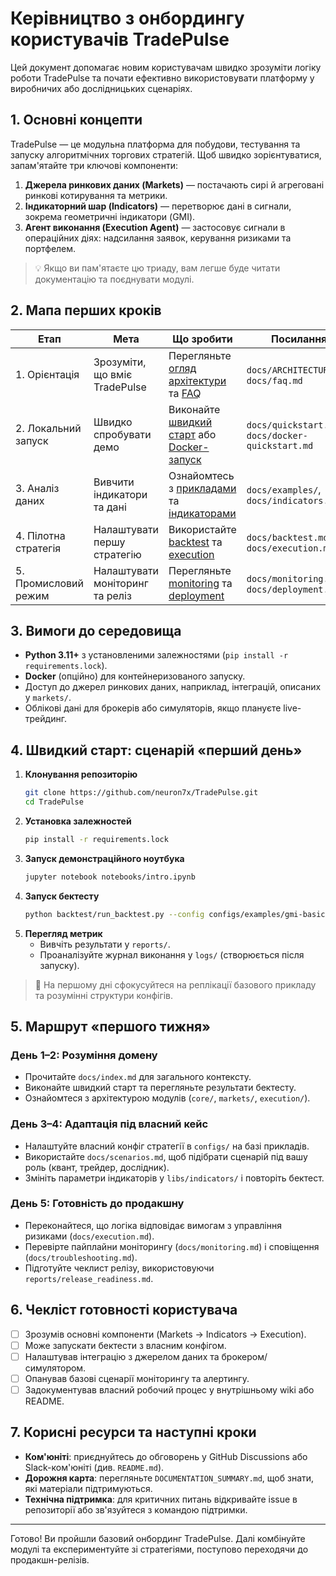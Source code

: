 # Керівництво з онбордингу користувачів TradePulse

Цей документ допомагає новим користувачам швидко зрозуміти логіку роботи TradePulse та почати ефективно використовувати платформу у виробничих або дослідницьких сценаріях.

## 1. Основні концепти

TradePulse — це модульна платформа для побудови, тестування та запуску алгоритмічних торгових стратегій. Щоб швидко зорієнтуватися, запам'ятайте три ключові компоненти:

1. **Джерела ринкових даних (Markets)** — постачають сирі й агреговані ринкові котирування та метрики.
2. **Індикаторний шар (Indicators)** — перетворює дані в сигнали, зокрема геометричні індикатори (GMI).
3. **Агент виконання (Execution Agent)** — застосовує сигнали в операційних діях: надсилання заявок, керування ризиками та портфелем.

> 💡 Якщо ви пам'ятаєте цю триаду, вам легше буде читати документацію та поєднувати модулі.

## 2. Мапа перших кроків

| Етап | Мета | Що зробити | Посилання |
| --- | --- | --- | --- |
| 1. Орієнтація | Зрозуміти, що вміє TradePulse | Перегляньте [огляд архітектури](ARCHITECTURE.md) та [FAQ](faq.md) | `docs/ARCHITECTURE.md`, `docs/faq.md` |
| 2. Локальний запуск | Швидко спробувати демо | Виконайте [швидкий старт](quickstart.md) або [Docker-запуск](docker-quickstart.md) | `docs/quickstart.md`, `docs/docker-quickstart.md` |
| 3. Аналіз даних | Вивчити індикатори та дані | Ознайомтесь з [прикладами](examples/) та [індикаторами](indicators.md) | `docs/examples/`, `docs/indicators.md` |
| 4. Пілотна стратегія | Налаштувати першу стратегію | Використайте [backtest](backtest.md) та [execution](execution.md) | `docs/backtest.md`, `docs/execution.md` |
| 5. Промисловий режим | Налаштувати моніторинг та реліз | Перегляньте [monitoring](monitoring.md) та [deployment](deployment.md) | `docs/monitoring.md`, `docs/deployment.md` |

## 3. Вимоги до середовища

- **Python 3.11+** з установленими залежностями (`pip install -r requirements.lock`).
- **Docker** (опційно) для контейнеризованого запуску.
- Доступ до джерел ринкових даних, наприклад, інтеграцій, описаних у `markets/`.
- Облікові дані для брокерів або симуляторів, якщо плануєте live-трейдинг.

## 4. Швидкий старт: сценарій «перший день»

1. **Клонування репозиторію**
   ```bash
   git clone https://github.com/neuron7x/TradePulse.git
   cd TradePulse
   ```
2. **Установка залежностей**
   ```bash
   pip install -r requirements.lock
   ```
3. **Запуск демонстраційного ноутбука**
   ```bash
   jupyter notebook notebooks/intro.ipynb
   ```
4. **Запуск бектесту**
   ```bash
   python backtest/run_backtest.py --config configs/examples/gmi-basic.yaml
   ```
5. **Перегляд метрик**
   - Вивчіть результати у `reports/`.
   - Проаналізуйте журнал виконання у `logs/` (створюється після запуску).

> 📌 На першому дні сфокусуйтеся на реплікації базового прикладу та розумінні структури конфігів.

## 5. Маршрут «першого тижня»

### День 1–2: Розуміння домену
- Прочитайте `docs/index.md` для загального контексту.
- Виконайте швидкий старт та перегляньте результати бектесту.
- Ознайомтеся з архітектурою модулів (`core/`, `markets/`, `execution/`).

### День 3–4: Адаптація під власний кейс
- Налаштуйте власний конфіг стратегії в `configs/` на базі прикладів.
- Використайте `docs/scenarios.md`, щоб підібрати сценарій під вашу роль (квант, трейдер, дослідник).
- Змініть параметри індикаторів у `libs/indicators/` і повторіть бектест.

### День 5: Готовність до продакшну
- Переконайтеся, що логіка відповідає вимогам з управління ризиками (`docs/execution.md`).
- Перевірте пайплайни моніторингу (`docs/monitoring.md`) і сповіщення (`docs/troubleshooting.md`).
- Підготуйте чеклист релізу, використовуючи `reports/release_readiness.md`.

## 6. Чекліст готовності користувача

- [ ] Зрозумів основні компоненти (Markets → Indicators → Execution).
- [ ] Може запускати бектести з власним конфігом.
- [ ] Налаштував інтеграцію з джерелом даних та брокером/симулятором.
- [ ] Опанував базові сценарії моніторингу та алертингу.
- [ ] Задокументував власний робочий процес у внутрішньому wiki або README.

## 7. Корисні ресурси та наступні кроки

- **Ком'юніті**: приєднуйтесь до обговорень у GitHub Discussions або Slack-ком'юніті (див. `README.md`).
- **Дорожня карта**: перегляньте `DOCUMENTATION_SUMMARY.md`, щоб знати, які матеріали підтримуються.
- **Технічна підтримка**: для критичних питань відкривайте issue в репозиторії або зв'язуйтеся з командою підтримки.

---

Готово! Ви пройшли базовий онбординг TradePulse. Далі комбінуйте модулі та експериментуйте зі стратегіями, поступово переходячи до продакшн-релізів.
